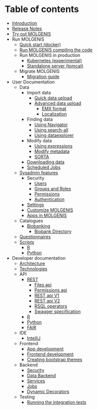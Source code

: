 # Table of contents

* [Introduction](README.md)
* [Release Notes](https://github.com/molgenis/molgenis/releases)
* [Try out MOLGENIS](try_out_molgenis/guide-try-out-molgenis.md)
* Run MOLGENIS
  * [Quick start \(docker\)](install_molgenis/guide-docker.md)
  * [Run MOLGENIS compiling the code](install_molgenis/guide-local-compile.md)
  * Run MOLGENIS in production
    * [Kubernetes \(experimental\)](install_molgenis/guide-kubernetes.md)
    * [Standalone server \(tomcat\)](install_molgenis/guide-standalone-server.md)
  * Migrate MOLGENIS
    * [Migration guide](migrate_molgenis/guide-migration.md)
* User Documentation
  * Data
    * Import data
      * [Quick data upload](user_documentation/import-data/guide-quick-upload.md)
      * [Advanced data upload](user_documentation/import-data/guide-upload.md)
        * [EMX format](user_documentation/import-data/ref-emx.md)
        * [Localization](user_documentation/import-data/guide-l10n.md)
    * Finding data
      * [Using Navigator](user_documentation/finding-data/guide-navigator.md)
      * [Using search-all](user_documentation/finding-data/guide-search.md)
      * [Using dataexplorer](user_documentation/finding-data/guide-explore.md)
    * Modify data
      * [Using expressions](user_documentation/modify-data/ref-expressions.md)
      * [Modify metadata](user_documentation/modify-data/guide-metadata-manager.md)
      * [SORTA](user_documentation/modify-data/guide-SORTA.md)
    * [Downloading data](user_documentation/modify-data/guide-emx-download.md)
    * [Scheduled Jobs](user_documentation/modify-data/guide-schedule.md)
  * [Sysadmin features](user_documentation/sysadmin-features.md)
    * Security
      * [Users](user_documentation/admin-features/security/guide-user-management.md)
      * [Groups and Roles](user_documentation/admin-features/security/guide-groups-roles.md)
      * [Permissions](user_documentation/admin-features/security/guide-permission-manager.md)
      * [Authentication](user_documentation/admin-features/security/guide-authentication.md)
    * [Settings](user_documentation/admin-features/guide-settings.md)
    * [Customize MOLGENIS](user_documentation/admin-features/guide-customize.md)
    * [Apps in MOLGENIS](user_documentation/admin-features/guide-app-manager.md)
  * Catalogues
    * [Biobanking](user_documentation/catalogues/biobanking.md)
      * [Biobank Directory](user_documentation/catalogues/biobank-directory.md)
  * [Questionnaires](user_documentation/guide-questionnaire.md)
  * [Scripts](user_documentation/scripts/guide-scripts.md)
    * [R](user_documentation/scripts/guide-R.md)
    * [Python](user_documentation/scripts/guide-python.md)
* Developer documentation
  * [Architecture](developer_documentation/architecture.md)
  * [Technologies](developer_documentation/technologies.md)
  * API
    * [REST](developer_documentation/guide-rest.md)
      * [Files api](developer_documentation/ref-api-files.md)
      * [Permissions api](developer_documentation/ref-permissions-api.md)
      * [REST api V1](developer_documentation/ref-rest.md)
      * [REST api V2](developer_documentation/ref-rest2.md)
      * [RSQL operators](developer_documentation/ref-RSQL.md)
      * [Swagger specification](developer_documentation/ref-swagger.md)
    * [R](developer_documentation/ref-R.md)
    * [Python](developer_documentation/ref-python.md)
    * [FAIR](developer_documentation/guide-fair.md)
  * IDE
    * [IntelliJ](developer_documentation/intellij.md)
  * Frontend
    * [App development](developer_documentation/app-development.md)
    * [Frontend development](developer_documentation/frontend-development.md)
    * [Creating bootstrap themes](developer_documentation/creating-themes.md)
  * Backend  
    * [Security](developer_documentation/security.md)
    * [Data Backend](developer_documentation/backend.md)
    * [Services](developer_documentation/service.md)
    * [Jobs](developer_documentation/jobs.md)
    * [Dynamic Decorators](developer_documentation/dynamic-decorators.md)
  * Testing
    * [Running the integration tests](developer_documentation/integration-tests.md)

